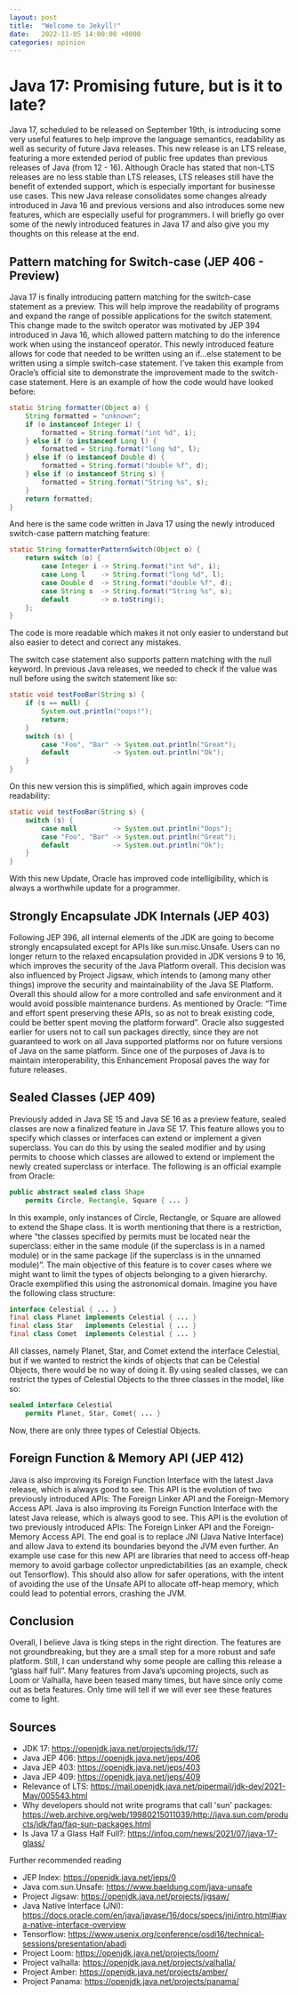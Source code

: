 ```yaml
---
layout: post
title:  "Welcome to Jekyll!"
date:   2022-11-05 14:00:00 +0000
categories: opinion
---
```


# Java 17: Promising future, but is it to late?

Java 17, scheduled to be released on September 19th, is introducing some very useful features to help improve the language semantics, readability as well as security of future Java releases. This new release is an LTS release, featuring a more extended period of public free updates than previous releases of Java (from 12 - 16). Although Oracle has stated that non-LTS releases are no less stable than LTS releases, LTS releases still have the benefit of extended support, which is especially important for businesse use cases.
This new Java release consolidates some changes already introduced in Java 16 and previous versions and also introduces some new features, which are especially useful for programmers. I will briefly go over some of the newly introduced features in Java 17 and also give you my thoughts on this release at the end.

## Pattern matching for Switch-case (JEP 406 - Preview)
Java 17 is finally introducing pattern matching for the switch-case statement as a preview. This will help improve the readability of programs and expand the range of possible applications for the switch statement.
This change made to the switch operator was motivated by JEP 394 introduced in Java 16, which allowed pattern matching to do the inference work when using the instanceof operator. 
This newly introduced feature allows for code that needed to be written using an if...else statement to be written using a simple switch-case statement. I’ve taken this example from Oracle’s official site to demonstrate the improvement made to the switch-case statement.
Here is an example of how the code would have looked before:

```Java
static String formatter(Object o) {
    String formatted = "unknown";
    if (o instanceof Integer i) {
        formatted = String.format("int %d", i);
    } else if (o instanceof Long l) {
        formatted = String.format("long %d", l);
    } else if (o instanceof Double d) {
        formatted = String.format("double %f", d);
    } else if (o instanceof String s) {
        formatted = String.format("String %s", s);
    }
    return formatted;
}
```

And here is the same code written in Java 17 using the newly introduced switch-case pattern matching feature:

```Java
static String formatterPatternSwitch(Object o) {
    return switch (o) {
        case Integer i -> String.format("int %d", i);
        case Long l    -> String.format("long %d", l);
        case Double d  -> String.format("double %f", d);
        case String s  -> String.format("String %s", s);
        default        -> o.toString();
    };
}
```

The code is more readable which makes it not only easier to understand but also easier to detect and correct any mistakes.

The switch case statement also supports pattern matching with the null keyword. In previous Java releases, we needed to check if the value was null before using the switch statement like so:

```Java
static void testFooBar(String s) {
    if (s == null) {
        System.out.println("oops!");
        return;
    }
    switch (s) {
        case "Foo", "Bar" -> System.out.println("Great");
        default           -> System.out.println("Ok");
    }
}
```

On this new version this is simplified, which again improves code readability:

```Java
static void testFooBar(String s) {
    switch (s) {
        case null         -> System.out.println("Oops");
        case "Foo", "Bar" -> System.out.println("Great");
        default           -> System.out.println("Ok");
    }
}
```


With this new Update, Oracle has improved code intelligibility, which is always a worthwhile update for a programmer.


## Strongly Encapsulate JDK Internals (JEP 403)
Following JEP 396, all internal elements of the JDK are going to become strongly encapsulated except for APIs like sun.misc.Unsafe. Users can no longer return to the relaxed encapsulation provided in JDK versions 9 to 16, which improves the security of the Java Platform overall.
This decision was also influenced by Project Jigsaw, which intends to (among many other things) improve the security and maintainability of the Java SE Platform.
Overall this should allow for a more controlled and safe environment and it would avoid possible maintenance burdens. As mentioned by Oracle: “Time and effort spent preserving these APIs, so as not to break existing code, could be better spent moving the platform forward”.
Oracle also suggested earlier for users not to call sun packages directly, since they are not guaranteed to work on all Java supported platforms nor on future versions of Java on the same platform. Since one of the purposes of Java is to maintain interoperability, this Enhancement Proposal paves the way for future releases.

## Sealed Classes (JEP 409)
Previously added in Java SE 15 and Java SE 16 as a preview feature, sealed classes are now a finalized feature in Java SE 17. This feature allows you to specify which classes or interfaces can extend or implement a given superclass. You can do this by using the sealed modifier and by using permits to choose which classes are allowed to extend or implement the newly created superclass or interface. 
The following is an official example from Oracle:

```Java
public abstract sealed class Shape
    permits Circle, Rectangle, Square { ... }
```


In this example, only instances of Circle, Rectangle, or Square are allowed to extend the Shape class. It is worth mentioning that there is a restriction, where “the classes specified by permits must be located near the superclass: either in the same module (if the superclass is in a named module) or in the same package (if the superclass is in the unnamed module)”.
The main objective of this feature is to cover cases where we might want to limit the types of objects belonging to a given hierarchy. Oracle exemplified this using the astronomical domain. Imagine you have the following class structure:

```Java
interface Celestial { ... }
final class Planet implements Celestial { ... }
final class Star   implements Celestial { ... }
final class Comet  implements Celestial { ... }
```

All classes, namely Planet, Star, and Comet extend the interface Celestial, but if we wanted to restrict the kinds of objects that can be Celestial Objects, there would be no way of doing it. By using sealed classes, we can restrict the types of Celestial Objects to the three classes in the model, like so:

```Java
sealed interface Celestial 
    permits Planet, Star, Comet{ ... }
```

Now, there are only three types of Celestial Objects.

## Foreign Function & Memory API (JEP 412)
Java is also improving its Foreign Function Interface with the latest Java release, which is always good to see. This API is the evolution of two previously introduced APIs: The Foreign Linker API and the Foreign-Memory Access API. Java is also improving its Foreign Function Interface with the latest Java release, which is always good to see. This API is the evolution of two previously introduced APIs: The Foreign Linker API and the Foreign-Memory Access API. The end goal is to replace JNI (Java Native Interface) and allow Java to extend its boundaries beyond the JVM even further.
An example use case for this new API are libraries that need to access off-heap memory to avoid garbage collector unpredictabilities (as an example, check out Tensorflow). This should also allow for safer operations, with the intent of avoiding the use of the Unsafe API to allocate off-heap memory, which could lead to potential errors, crashing the JVM.

## Conclusion
Overall, I believe Java is tking steps in the right direction. The features are not groundbreaking, but they are a small step for a more robust and safe platform. Still, I can understand why some people are calling this release a “glass half full”. Many features from Java’s upcoming projects, such as Loom or Valhalla, have been teased many times, but have since only come out as beta features. Only time will tell if we will ever see these features come to light.


## Sources
- JDK 17: https://openjdk.java.net/projects/jdk/17/
- Java JEP 406: https://openjdk.java.net/jeps/406
- Java JEP 403: https://openjdk.java.net/jeps/403
- Java JEP 409: https://openjdk.java.net/jeps/409
- Relevance of LTS: https://mail.openjdk.java.net/pipermail/jdk-dev/2021-May/005543.html
- Why developers should not write programs that call 'sun' packages: https://web.archive.org/web/19980215011039/http://java.sun.com/products/jdk/faq/faq-sun-packages.html
- Is Java 17 a Glass Half Full?: https://infoq.com/news/2021/07/java-17-glass/

Further recommended reading
- JEP Index: https://openjdk.java.net/jeps/0
- Java com.sun.Unsafe: https://www.baeldung.com/java-unsafe
- Project Jigsaw: https://openjdk.java.net/projects/jigsaw/
- Java Native Interface (JNI): https://docs.oracle.com/en/java/javase/16/docs/specs/jni/intro.html#java-native-interface-overview
- Tensorflow: https://www.usenix.org/conference/osdi16/technical-sessions/presentation/abadi
- Project Loom: https://openjdk.java.net/projects/loom/
- Project valhalla: https://openjdk.java.net/projects/valhalla/
- Project Amber: https://openjdk.java.net/projects/amber/
- Project Panama: https://openjdk.java.net/projects/panama/

